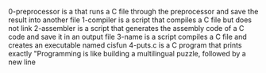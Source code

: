 0-preprocessor is a that runs a C file through the preprocessor and save the result into another file
1-compiler is a script that compiles a C file but does not link
2-assembler is a script that generates the assembly code of a C code and save it in an output file
3-name is a script compiles a C file and creates an executable named cisfun
4-puts.c is a C program that prints exactly "Programming is like building a multilingual puzzle, followed by a new line
